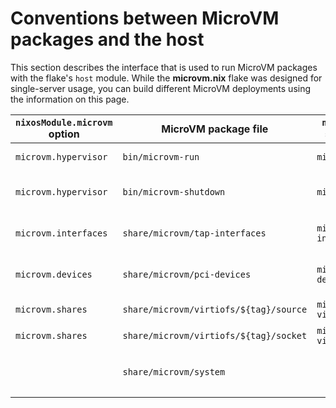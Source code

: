 # Conventions between MicroVM packages and the host

This section describes the interface that is used to run MicroVM
packages with the flake's `host` module. While the **microvm.nix**
flake was designed for single-server usage, you can build different
MicroVM deployments using the information on this page.

| `nixosModule.microvm` option | MicroVM package file                   | `nixosModules.host` systemd service | Description                                                                                   |
|------------------------------|----------------------------------------|-------------------------------------|-----------------------------------------------------------------------------------------------|
| `microvm.hypervisor`         | `bin/microvm-run`                      | `microvm@.service`                  | Start script for the main MicroVM process                                                     |
| `microvm.hypervisor`         | `bin/microvm-shutdown`                 | `microvm@.service`                  | Script for graceful shutdown of the MicroVM (ie. triggering the power button)                 |
| `microvm.interfaces`         | `share/microvm/tap-interfaces`         | `microvm-tap-interfaces@.service`   | Names of the tap network interfaces to setup for the proper user                              |
| `microvm.devices`            | `share/microvm/pci-devices`            | `microvm-pci-devices@.service`      | PCI devices that must be bound to the **vfio-pci** driver on the host                         |
| `microvm.shares`             | `share/microvm/virtiofs/${tag}/source` | `microvm-virtiofsd@.service`        | Source directory of a **virtiofs** instance by tag                                            |
| `microvm.shares`             | `share/microvm/virtiofs/${tag}/socket` | `microvm-virtiofsd@.service`        | **virtiofsd** socket path by tag                                                              |
|                              | `share/microvm/system`                 |                                     | `config.system.build.toplevel` symlink, used for comparing versions when running `microvm -l` |
